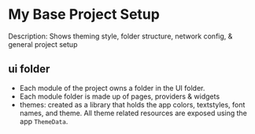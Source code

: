 # My Base Project Setup

Description: Shows theming style, folder structure, network config, & general project setup

## ui folder
* Each module of the project owns a folder in the UI folder. 
* Each module folder is made up of pages, providers & widgets
* themes: created as a library that holds the app colors, textstyles, font names, and theme. All theme related resources are exposed using the app ```ThemeData```.
